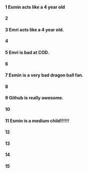 #### 1 Esmin acts like a 4 year old
#### 2
#### 3 Emri acts like a 4 year old.  
#### 4
#### 5 Emri is bad at COD.
#### 6
#### 7 Esmin is a very bad dragon ball fan.
#### 8
#### 9 Github is really awesome.
#### 10
#### 11 Esmin is a medium child!!!!!!
#### 12
#### 13
#### 14
#### 15